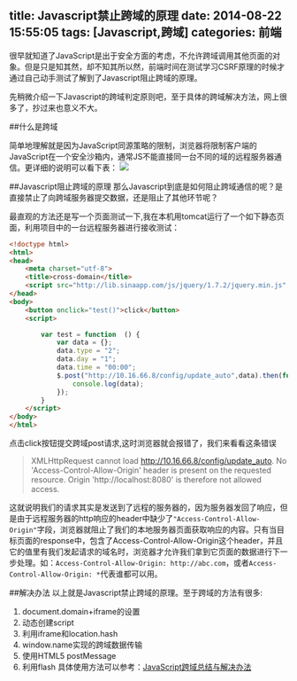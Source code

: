 title: Javascript禁止跨域的原理
date: 2014-08-22 15:55:05
tags: [Javascript,跨域]
categories: 前端
---

很早就知道了JavaScript是出于安全方面的考虑，不允许跨域调用其他页面的对象。但是只是知其然，却不知其所以然，前端时间在测试学习CSRF原理的时候才通过自己动手测试了解到了Javascript阻止跨域的原理。

<!-- more -->

先稍微介绍一下Javascript的跨域判定原则吧，至于具体的跨域解决方法，网上很多了，抄过来也意义不大。

##什么是跨域

简单地理解就是因为JavaScript同源策略的限制，浏览器将限制客户端的JavaScript在一个安全沙箱内，通常JS不能直接同一台不同的域的远程服务器通信。更详细的说明可以看下表：
![](http://ww4.sinaimg.cn/mw690/7d25d640jw1ejlh6q509fj20jz0bcwgh.jpg)

##Javascript阻止跨域的原理
那么Javascript到底是如何阻止跨域通信的呢？是直接禁止了向跨域服务器提交数据，还是阻止了其他环节呢？

最直观的方法还是写一个页面测试一下,我在本机用tomcat运行了一个如下静态页面，利用项目中的一台远程服务器进行接收测试：
```html
<!doctype html>
<html>
<head>
	<meta charset="utf-8">
	<title>cross-domain</title>
	<script src="http://lib.sinaapp.com/js/jquery/1.7.2/jquery.min.js" type="text/javascript"></script>
</head>
<body>
	<button onclick="test()">click</button>
	<script>

		var test = function  () {
			var data = {};
			data.type = "2";
			data.day = "1";
			data.time = "00:00";
			$.post("http://10.16.66.8/config/update_auto",data).then(function  (data) {
				console.log(data);
			});
		}		
	</script>
</body>
</html>
```
点击click按钮提交跨域post请求,这时浏览器就会报错了，我们来看看这条错误

> XMLHttpRequest cannot load http://10.16.66.8/config/update_auto. No 'Access-Control-Allow-Origin' header is present on the requested resource. Origin 'http://localhost:8080' is therefore not allowed access. 

这就说明我们的请求其实是发送到了远程的服务器的，因为服务器发回了响应，但是由于远程服务器的http响应的header中缺少了`"Access-Control-Allow-Origin"`字段，浏览器就阻止了我们的本地服务器页面获取响应的内容。只有当目标页面的response中，包含了Access-Control-Allow-Origin这个header，并且它的值里有我们发起请求的域名时，浏览器才允许我们拿到它页面的数据进行下一步处理。如：`Access-Control-Allow-Origin: http://abc.com`，或者`Access-Control-Allow-Origin: *`代表谁都可以用。

##解决办法
以上就是Javascript禁止跨域的原理。至于跨域的方法有很多:
1. document.domain+iframe的设置
2. 动态创建script
3. 利用iframe和location.hash
4. window.name实现的跨域数据传输
5. 使用HTML5 postMessage
6. 利用flash
具体使用方法可以参考：[JavaScript跨域总结与解决办法](http://www.cnblogs.com/rainman/archive/2011/02/20/1959325.html)